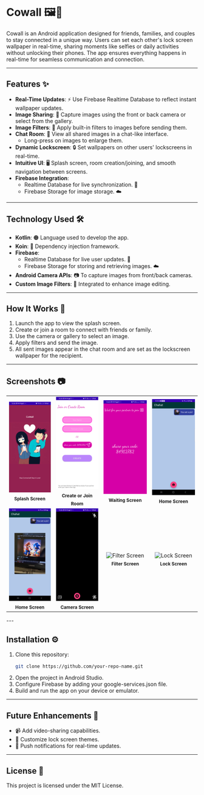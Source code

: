 # **Cowall** 🖼️🤝

Cowall is an Android application designed for friends, families, and couples to stay connected in a unique way. Users can set each other's lock screen wallpaper in real-time, sharing moments like selfies or daily activities without unlocking their phones. The app ensures everything happens in real-time for seamless communication and connection.

---

## **Features** ✨

- **Real-Time Updates**: ⚡ Use Firebase Realtime Database to reflect instant wallpaper updates.  
- **Image Sharing**: 📸 Capture images using the front or back camera or select from the gallery.  
- **Image Filters**: 🎨 Apply built-in filters to images before sending them.  
- **Chat Room**: 💬 View all shared images in a chat-like interface.  
  - Long-press on images to enlarge them.  
- **Dynamic Lockscreen**: 🔒 Set wallpapers on other users' lockscreens in real-time.  
- **Intuitive UI**: 🖥️ Splash screen, room creation/joining, and smooth navigation between screens.  
- **Firebase Integration**:  
  - Realtime Database for live synchronization. 🔄  
  - Firebase Storage for image storage. ☁️  

---

## **Technology Used** 🛠️

- **Kotlin**: 🟠 Language used to develop the app.  
- **Koin**: 🧩 Dependency injection framework.  
- **Firebase**:  
  - Realtime Database for live user updates. 🔄  
  - Firebase Storage for storing and retrieving images. ☁️  
- **Android Camera APIs**: 📷 To capture images from front/back cameras.  
- **Custom Image Filters**: 🎨 Integrated to enhance image editing.  

---

## **How It Works** 📱

1. Launch the app to view the splash screen.
2. Create or join a room to connect with friends or family.
3. Use the camera or gallery to select an image.
4. Apply filters and send the image.
5. All sent images appear in the chat room and are set as the lockscreen wallpaper for the recipient.

---

## **Screenshots** 📷
<div align="center">
  <table>
    <tr>
      <td align="center">
        <img src="/screenshot/splashscreen.png" alt="Splash Screen" width="200"/><br>
        <sub><b>Splash Screen</b></sub>
      </td>
      <td align="center">
        <img src="/screenshot/createroomscreen.png" alt="Create or Join Room" width="200"/><br>
        <sub><b>Create or Join Room</b></sub>
      </td>
      <td align="center">
        <img src="/screenshot/waitingscreen.png" alt="Waiting" width="200"/><br>
        <sub><b>Waiting Screen</b></sub>
      </td>
      <td align="center">
        <img src="/screenshot/homescreen.png" alt="Home Screen" width="200"/><br>
        <sub><b>Home Screen</b></sub>
      </td>
    </tr>
    <tr>
      <td align="center">
        <img src="/screenshot/homescreen1.png" alt="Home Screen" width="200"/><br>
        <sub><b>Home Screen</b></sub>
      </td>
      <td align="center">
        <img src="/screenshot/camerascreen.png" alt="Camera Screen" width="200"/><br>
        <sub><b>Camera Screen</b></sub>
      </td>
      <td align="center">
        <img src="/screenshot/filterscreen.png" alt="Filter Screen" width="200"/><br>
        <sub><b>Filter Screen</b></sub>
      </td>
      <td align="center">
        <img src="/screenshot/lockscreen.png" alt="Lock Screen" width="200"/><br>
        <sub><b>Lock Screen</b></sub>
      </td>
    </tr>
  </table>
</div> 
---

## **Installation** ⚙️

1. Clone this repository:  
   ```bash
   git clone https://github.com/your-repo-name.git
   ```
2. Open the project in Android Studio.
3. Configure Firebase by adding your google-services.json file.
4. Build and run the app on your device or emulator.

---
## **Future Enhancements** 🔮

- 📹 Add video-sharing capabilities.
- 🎨 Customize lock screen themes.
- 🔔 Push notifications for real-time updates.
---

## **License** 📝

This project is licensed under the MIT License.


